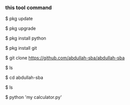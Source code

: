 ### this tool command

$ pkg update

$ pkg upgrade

$ pkg install python 

$ pkg install git 

$ git clone https://github.com/abdullah-sba/abdullah-sba

$ ls

$ cd abdullah-sba

$ ls

$ python 'my calculator.py'


